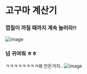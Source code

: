 # 고구마 계산기

### 껍질이 까질 때까지 계속 눌러라!!

![image](https://user-images.githubusercontent.com/82494506/139576945-09b53e54-7dbd-4839-b13c-e99743ec2e38.png)


### 넘 귀여워 ㅎㅎ
ㅋㅋㅋㅋㅋㅋㅋㅋ왜 만든거지..
![image](https://user-images.githubusercontent.com/82494506/139577012-a151159f-cb87-4787-ba99-d3788542d30b.png)
